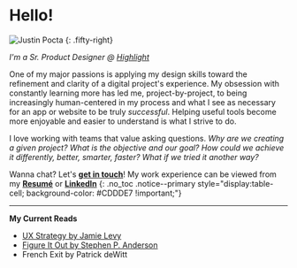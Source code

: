 # Hello!

![Justin Pocta](../assets/img/Info-Justin-Pocta.jpg)
{: .fifty-right}

*I'm a Sr. Product Designer @ [Highlight](https://www.letshighlight.com)*

One of my major passions is applying my design skills toward the refinement and clarity of a digital project's experience. My obsession with constantly learning more has led me, project-by-project, to being increasingly human-centered in my process and what I see as necessary for an app or website to be truly _successful_. Helping useful tools become more enjoyable and easier to understand is what I strive to do.

I love working with teams that value asking questions. _Why are we creating a given project? What is the objective and our goal? How could we achieve it differently, better, smarter, faster? What if we tried it another way?_ 

<i class="fas fa-comments" style="float:left; font-size:60px; padding-right:16px;"></i> Wanna chat? Let's [**get in touch**](mailto:howdy@justinpocta.com?subject=Hello)! My work experience can be viewed from my [**Resumé**](2023-Pocta-Resume.pdf) or [**LinkedIn**](https://linkedin.com/in/justinpocta)  <!-- BDB188 -->
{: .no_toc .notice--primary style="display:table-cell; background-color: #CDDDE7 !important;"}

---

**My Current Reads**

- [UX Strategy by Jamie Levy](https://jaimelevy.com/ux-strategy-book/)
- [Figure It Out by Stephen P. Anderson](https://rosenfeldmedia.com/books/figure-it-out/)
- French Exit by Patrick deWitt

